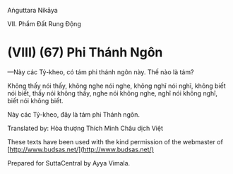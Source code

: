  

Aṅguttara Nikāya

VII. Phẩm Ðất Rung Ðộng

# (VIII) (67) Phi Thánh Ngôn

—Này các Tỷ-kheo, có tám phi thánh ngôn này. Thế nào là tám?

Không thấy nói thấy, không nghe nói nghe, không nghĩ nói nghĩ, không biết nói biết, thấy nói không thấy, nghe nói không nghe, nghĩ nói không nghĩ, biết nói không biết.

Này các Tỷ-kheo, đây là tám phi Thánh ngôn.

Translated by: Hòa thượng Thích Minh Châu dịch Việt

These texts have been used with the kind permission of the webmaster of [http://www.budsas.net/](http://www.budsas.net/)

Prepared for SuttaCentral by Ayya Vimala.